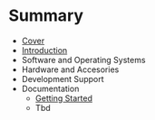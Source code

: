# Summary

* [Cover](README.md)
* [Introduction](documentation/Introduction.md)
* Software and Operating Systems
* Hardware and Accesories
* Development Support
* Documentation
   * [Getting Started](documentation/GettingStarted.md)
   * Tbd

